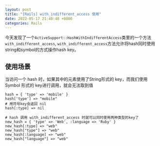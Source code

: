 ```yaml
---
layout: post
title: "[Rails] with_indifferent_access 使用"
date: 2022-05-17 21:40:48 +0800
categories: Rails
---
```


今天发现了一个`ActiveSupport::HashWithIndifferentAccess`类里的一个方法`with_indifferent_access`,
`with_indifferent_access`方法允许将hash同时使用string和symbol的方式操作hash key。
## 使用场景
  当访问一个 hash 时，如果其中的元素使用了String形式的 key，而我们使用 Symbol 形式的 key进行调用，就会无法取到值
```
hash = { 'type' => 'mobile' }
hash['type'] => "mobile"
# 用符号key会返回 nil
hash[:type] => nil

# hash 调用 with_indifferent_access 时就可以同时使用两种类型的key了
new_hash = { 'type' => 'Web', :language => 'Ruby' }
new_hash[:type] => "web"
new_hash["type"] => "web"
new_hash[:language] => "web"
new_hash["language"] => "web"
```